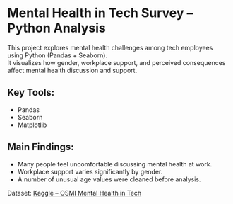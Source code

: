 # Mental Health in Tech Survey – Python Analysis

This project explores mental health challenges among tech employees using Python (Pandas + Seaborn).  
It visualizes how gender, workplace support, and perceived consequences affect mental health discussion and support.

## Key Tools:
- Pandas
- Seaborn
- Matplotlib

## Main Findings:
- Many people feel uncomfortable discussing mental health at work.
- Workplace support varies significantly by gender.
- A number of unusual age values were cleaned before analysis.

Dataset: [Kaggle – OSMI Mental Health in Tech](https://www.kaggle.com/datasets/osmi/mental-health-in-tech-survey)
